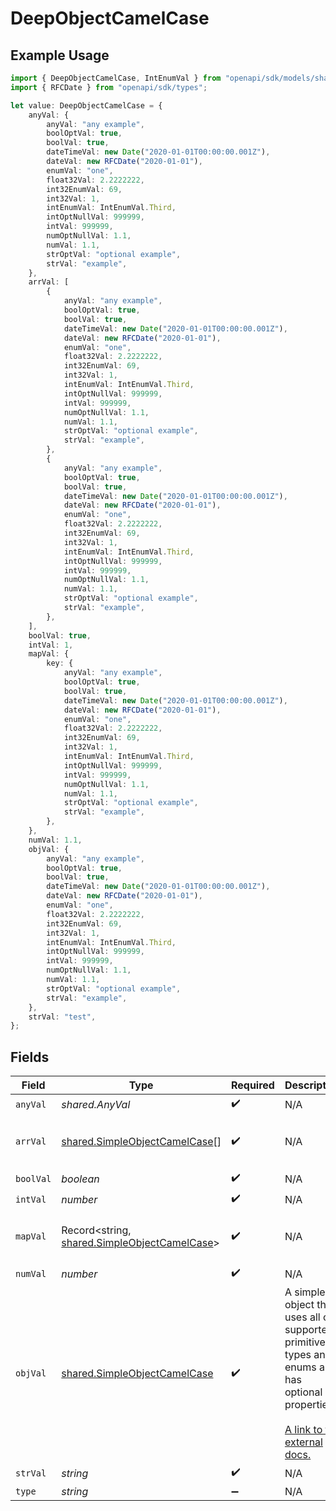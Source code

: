 # DeepObjectCamelCase

## Example Usage

```typescript
import { DeepObjectCamelCase, IntEnumVal } from "openapi/sdk/models/shared";
import { RFCDate } from "openapi/sdk/types";

let value: DeepObjectCamelCase = {
    anyVal: {
        anyVal: "any example",
        boolOptVal: true,
        boolVal: true,
        dateTimeVal: new Date("2020-01-01T00:00:00.001Z"),
        dateVal: new RFCDate("2020-01-01"),
        enumVal: "one",
        float32Val: 2.2222222,
        int32EnumVal: 69,
        int32Val: 1,
        intEnumVal: IntEnumVal.Third,
        intOptNullVal: 999999,
        intVal: 999999,
        numOptNullVal: 1.1,
        numVal: 1.1,
        strOptVal: "optional example",
        strVal: "example",
    },
    arrVal: [
        {
            anyVal: "any example",
            boolOptVal: true,
            boolVal: true,
            dateTimeVal: new Date("2020-01-01T00:00:00.001Z"),
            dateVal: new RFCDate("2020-01-01"),
            enumVal: "one",
            float32Val: 2.2222222,
            int32EnumVal: 69,
            int32Val: 1,
            intEnumVal: IntEnumVal.Third,
            intOptNullVal: 999999,
            intVal: 999999,
            numOptNullVal: 1.1,
            numVal: 1.1,
            strOptVal: "optional example",
            strVal: "example",
        },
        {
            anyVal: "any example",
            boolOptVal: true,
            boolVal: true,
            dateTimeVal: new Date("2020-01-01T00:00:00.001Z"),
            dateVal: new RFCDate("2020-01-01"),
            enumVal: "one",
            float32Val: 2.2222222,
            int32EnumVal: 69,
            int32Val: 1,
            intEnumVal: IntEnumVal.Third,
            intOptNullVal: 999999,
            intVal: 999999,
            numOptNullVal: 1.1,
            numVal: 1.1,
            strOptVal: "optional example",
            strVal: "example",
        },
    ],
    boolVal: true,
    intVal: 1,
    mapVal: {
        key: {
            anyVal: "any example",
            boolOptVal: true,
            boolVal: true,
            dateTimeVal: new Date("2020-01-01T00:00:00.001Z"),
            dateVal: new RFCDate("2020-01-01"),
            enumVal: "one",
            float32Val: 2.2222222,
            int32EnumVal: 69,
            int32Val: 1,
            intEnumVal: IntEnumVal.Third,
            intOptNullVal: 999999,
            intVal: 999999,
            numOptNullVal: 1.1,
            numVal: 1.1,
            strOptVal: "optional example",
            strVal: "example",
        },
    },
    numVal: 1.1,
    objVal: {
        anyVal: "any example",
        boolOptVal: true,
        boolVal: true,
        dateTimeVal: new Date("2020-01-01T00:00:00.001Z"),
        dateVal: new RFCDate("2020-01-01"),
        enumVal: "one",
        float32Val: 2.2222222,
        int32EnumVal: 69,
        int32Val: 1,
        intEnumVal: IntEnumVal.Third,
        intOptNullVal: 999999,
        intVal: 999999,
        numOptNullVal: 1.1,
        numVal: 1.1,
        strOptVal: "optional example",
        strVal: "example",
    },
    strVal: "test",
};
```

## Fields

| Field                                                                                                                                                          | Type                                                                                                                                                           | Required                                                                                                                                                       | Description                                                                                                                                                    | Example                                                                                                                                                        |
| -------------------------------------------------------------------------------------------------------------------------------------------------------------- | -------------------------------------------------------------------------------------------------------------------------------------------------------------- | -------------------------------------------------------------------------------------------------------------------------------------------------------------- | -------------------------------------------------------------------------------------------------------------------------------------------------------------- | -------------------------------------------------------------------------------------------------------------------------------------------------------------- |
| `anyVal`                                                                                                                                                       | *shared.AnyVal*                                                                                                                                                | :heavy_check_mark:                                                                                                                                             | N/A                                                                                                                                                            |                                                                                                                                                                |
| `arrVal`                                                                                                                                                       | [shared.SimpleObjectCamelCase](../../../sdk/models/shared/simpleobjectcamelcase.md)[]                                                                          | :heavy_check_mark:                                                                                                                                             | N/A                                                                                                                                                            | [<br/>"...",<br/>"..."<br/>]                                                                                                                                   |
| `boolVal`                                                                                                                                                      | *boolean*                                                                                                                                                      | :heavy_check_mark:                                                                                                                                             | N/A                                                                                                                                                            | true                                                                                                                                                           |
| `intVal`                                                                                                                                                       | *number*                                                                                                                                                       | :heavy_check_mark:                                                                                                                                             | N/A                                                                                                                                                            | 1                                                                                                                                                              |
| `mapVal`                                                                                                                                                       | Record<string, [shared.SimpleObjectCamelCase](../../../sdk/models/shared/simpleobjectcamelcase.md)>                                                            | :heavy_check_mark:                                                                                                                                             | N/A                                                                                                                                                            | {<br/>"key": "..."<br/>}                                                                                                                                       |
| `numVal`                                                                                                                                                       | *number*                                                                                                                                                       | :heavy_check_mark:                                                                                                                                             | N/A                                                                                                                                                            | 1.1                                                                                                                                                            |
| `objVal`                                                                                                                                                       | [shared.SimpleObjectCamelCase](../../../sdk/models/shared/simpleobjectcamelcase.md)                                                                            | :heavy_check_mark:                                                                                                                                             | A simple object that uses all our supported primitive types and enums and has optional properties.<br/><br/>[A link to the external docs.](https://speakeasy.com/docs) |                                                                                                                                                                |
| `strVal`                                                                                                                                                       | *string*                                                                                                                                                       | :heavy_check_mark:                                                                                                                                             | N/A                                                                                                                                                            | test                                                                                                                                                           |
| `type`                                                                                                                                                         | *string*                                                                                                                                                       | :heavy_minus_sign:                                                                                                                                             | N/A                                                                                                                                                            |                                                                                                                                                                |